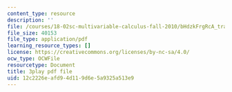 ```yaml
---
content_type: resource
description: ''
file: /courses/18-02sc-multivariable-calculus-fall-2010/bHdzkFrgRcA_transcript.pdf
file_size: 40153
file_type: application/pdf
learning_resource_types: []
license: https://creativecommons.org/licenses/by-nc-sa/4.0/
ocw_type: OCWFile
resourcetype: Document
title: 3play pdf file
uid: 12c2226e-afd9-4d11-9d6e-5a9325a513e9
---
```

